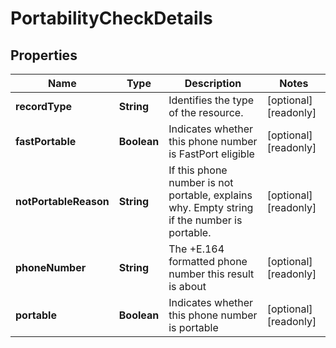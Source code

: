 

# PortabilityCheckDetails


## Properties

Name | Type | Description | Notes
------------ | ------------- | ------------- | -------------
**recordType** | **String** | Identifies the type of the resource. |  [optional] [readonly]
**fastPortable** | **Boolean** | Indicates whether this phone number is FastPort eligible |  [optional] [readonly]
**notPortableReason** | **String** | If this phone number is not portable, explains why. Empty string if the number is portable. |  [optional] [readonly]
**phoneNumber** | **String** | The +E.164 formatted phone number this result is about |  [optional] [readonly]
**portable** | **Boolean** | Indicates whether this phone number is portable |  [optional] [readonly]



